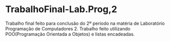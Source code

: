 # TrabalhoFinal-Lab.Prog,2
 Trabalho final feito para conclusão do 2º período na matéria de Laboratório Programação de Computadores 2. Trabalho feito utilizando POO(Programação Orientada a Objetos) e listas encadeadas. 
